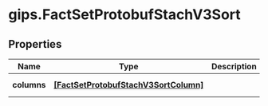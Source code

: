 # gips.FactSetProtobufStachV3Sort

## Properties

Name | Type | Description | Notes
------------ | ------------- | ------------- | -------------
**columns** | [**[FactSetProtobufStachV3SortColumn]**](FactSetProtobufStachV3SortColumn.md) |  | [optional] [readonly] 


